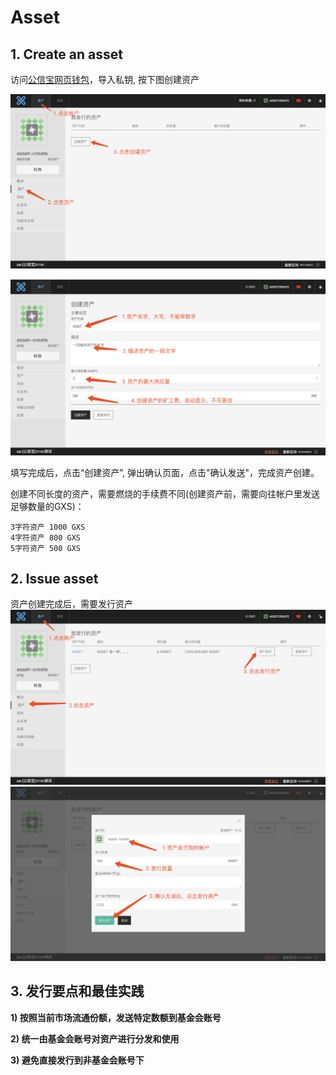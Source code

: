 # Asset

## 1. Create an asset
访问[公信宝网页钱包](https://wallet.gxb.io)，导入私钥, 按下图创建资产

![](./assets/asset/create_asset1.png)

![](./assets/asset/create_asset2.png)

填写完成后，点击“创建资产”, 弹出确认页面，点击"确认发送"，完成资产创建。

创建不同长度的资产，需要燃烧的手续费不同(创建资产前，需要向往帐户里发送足够数量的GXS)：
```
3字符资产 1000 GXS
4字符资产 800 GXS
5字符资产 500 GXS
```

## 2. Issue asset

资产创建完成后，需要发行资产
![](./assets/asset/issue_asset1.png)
![](./assets/asset/issue_asset2.png)

## 3. 发行要点和最佳实践

**1) 按照当前市场流通份额，发送特定数额到基金会账号**

**2) 统一由基金会账号对资产进行分发和使用**

**3) 避免直接发行到非基金会账号下**

